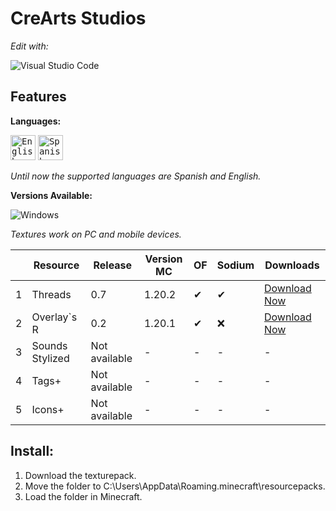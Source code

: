 # CreArts Studios

*Edit with:*

![Visual Studio Code](https://img.shields.io/badge/VSCODE-0078d7.svg?style=for-the-badge&logo=visual-studio-code&logoColor=white)

## Features

**Languages:**

<kbd>[<img title="English" alt="English" src="https://crearts-community.github.io/Assets/languages/english.png" width="40">](/readme.md)</kbd>
  <kbd>[<img title="Spanish" alt="Spanish" src="https://crearts-community.github.io/Assets/languages/spanish.png" width="40">](/.github/docs/translations/readme/spanish.md)</kbd>
  
_Until now the supported languages are Spanish and English._


**Versions Available:**

  ![Windows](https://img.shields.io/badge/Windows-0078D6?style=for-the-badge&logo=windows&logoColor=white)

_Textures work on PC and mobile devices._

|   | Resource | Release | Version MC | OF | Sodium| Downloads|
| - | - | - | - | - | - | - |
| 1 |  Threads | 0.7 | 1.20.2 | ✔ | ✔ |[Download Now](https://github.com/CorellanStoma/CreArts-Obsidian/archive/refs/heads/master.zip) |
| 2 |  Overlay`s R | 0.2| 1.20.1 | ✔ | ❌ | [Download Now](https://github.com/CorellanStoma/CreArts-Obsidian/archive/refs/heads/master.zip) |
| 3 |  Sounds Stylized | Not available | - | - |  - | - |
| 4 |  Tags+ | Not available | - | - | - | - |
| 5 |  Icons+ | Not available | - | - |  - | - |

## Install:
1. Download the texturepack.
2. Move the folder to C:\Users\AppData\Roaming\.minecraft\resourcepacks.
3. Load the folder in Minecraft.
